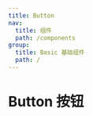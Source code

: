 ```yaml
---
title: Button
nav: 
  title: 组件
  path: /components
group:
  title: Basic 基础组件
  path: /
---
```


# Button 按钮

<code src="./demos/basic.tsx"></code>